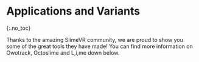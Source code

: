 # Applications and Variants
{:.no_toc}

Thanks to the amazing SlimeVR community, we are proud to show you some of the great tools they have made! You can find more information on Owotrack, Octoslime and L,i,me down below.
